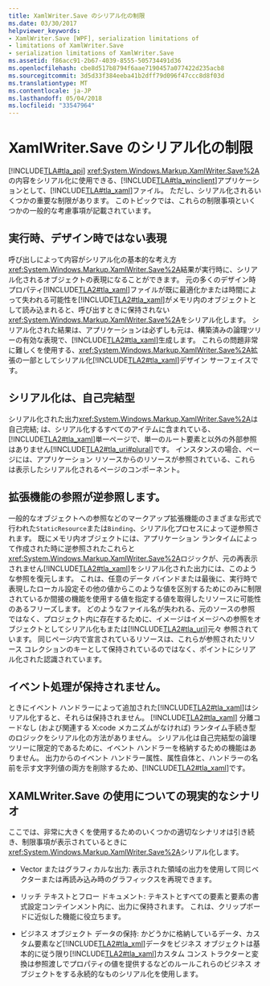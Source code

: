 ```yaml
---
title: XamlWriter.Save のシリアル化の制限
ms.date: 03/30/2017
helpviewer_keywords:
- XamlWriter.Save [WPF], serialization limitations of
- limitations of XamlWriter.Save
- serialization limitations of XamlWriter.Save
ms.assetid: f86acc91-2b67-4039-8555-505734491d36
ms.openlocfilehash: cbe8d517b8794f6aae7190457a077422d235acb8
ms.sourcegitcommit: 3d5d33f384eeba41b2dff79d096f47ccc8d8f03d
ms.translationtype: MT
ms.contentlocale: ja-JP
ms.lasthandoff: 05/04/2018
ms.locfileid: "33547964"
---
```

# <a name="serialization-limitations-of-xamlwritersave"></a>XamlWriter.Save のシリアル化の制限
[!INCLUDE[TLA#tla_api](../../../../includes/tlasharptla-api-md.md)] <xref:System.Windows.Markup.XamlWriter.Save%2A>の内容をシリアル化に使用できる、[!INCLUDE[TLA#tla_winclient](../../../../includes/tlasharptla-winclient-md.md)]アプリケーションとして、[!INCLUDE[TLA#tla_xaml](../../../../includes/tlasharptla-xaml-md.md)]ファイル。 ただし、シリアル化されるいくつかの重要な制限があります。 このトピックでは、これらの制限事項といくつかの一般的な考慮事項が記載されています。  
  
 
  
<a name="Run_Time__Not_Design_Time_Representation"></a>   
## <a name="run-time-not-design-time-representation"></a>実行時、デザイン時ではない表現  
 呼び出しによって内容がシリアル化の基本的な考え方<xref:System.Windows.Markup.XamlWriter.Save%2A>結果が実行時に、シリアル化されるオブジェクトの表現になることができます。 元の多くのデザイン時プロパティ[!INCLUDE[TLA2#tla_xaml](../../../../includes/tla2sharptla-xaml-md.md)]ファイルが既に最適化かまたは時間によって失われる可能性を[!INCLUDE[TLA2#tla_xaml](../../../../includes/tla2sharptla-xaml-md.md)]がメモリ内のオブジェクトとして読み込まれると、呼び出すときに保持されない<xref:System.Windows.Markup.XamlWriter.Save%2A>をシリアル化します。 シリアル化された結果は、アプリケーションは必ずしも元は、構築済みの論理ツリーの有効な表現で、[!INCLUDE[TLA2#tla_xaml](../../../../includes/tla2sharptla-xaml-md.md)]生成します。 これらの問題非常に難しくを使用する、<xref:System.Windows.Markup.XamlWriter.Save%2A>拡張の一部としてシリアル化[!INCLUDE[TLA2#tla_xaml](../../../../includes/tla2sharptla-xaml-md.md)]デザイン サーフェイスです。  
  
<a name="Serialization_is_Self_Contained"></a>   
## <a name="serialization-is-self-contained"></a>シリアル化は、自己完結型  
 シリアル化された出力<xref:System.Windows.Markup.XamlWriter.Save%2A>は自己完結; は、シリアル化するすべてのアイテムに含まれている、[!INCLUDE[TLA2#tla_xaml](../../../../includes/tla2sharptla-xaml-md.md)]単一ページで、単一のルート要素と以外の外部参照はありません[!INCLUDE[TLA2#tla_uri#plural](../../../../includes/tla2sharptla-urisharpplural-md.md)]です。 インスタンスの場合、ページには、アプリケーション リソースからのリソースが参照されている、これらは表示したシリアル化されるページのコンポーネント。  
  
<a name="Extension_References_are_Dereferenced"></a>   
## <a name="extension-references-are-dereferenced"></a>拡張機能の参照が逆参照します。  
 一般的なオブジェクトへの参照などのマークアップ拡張機能のさまざまな形式で行われた`StaticResource`または`Binding`、シリアル化プロセスによって逆参照されます。 既にメモリ内オブジェクトには、アプリケーション ランタイムによって作成された時に逆参照されたこれらと<xref:System.Windows.Markup.XamlWriter.Save%2A>ロジックが、元の再表示されません[!INCLUDE[TLA2#tla_xaml](../../../../includes/tla2sharptla-xaml-md.md)]をシリアル化された出力には、このような参照を復元します。 これは、任意のデータ バインドまたは最後に、実行時で表現したローカル設定その他の値からこのような値を区別するためにのみに制限されているか間接の機能を使用する値を指定する値を取得したリソースに可能性のあるフリーズします。 どのようなファイル名が失われる、元のソースの参照ではなく、プロジェクト内に存在するために、イメージはイメージへの参照をオブジェクトとしてシリアル化もまたは[!INCLUDE[TLA2#tla_uri](../../../../includes/tla2sharptla-uri-md.md)]元々 参照されています。 同じページ内で宣言されているリソースは、これらが参照されたリソース コレクションのキーとして保持されているのではなく、ポイントにシリアル化された認識されています。  
  
<a name="Event_Handling_is_Not_Preserved"></a>   
## <a name="event-handling-is-not-preserved"></a>イベント処理が保持されません。  
 ときにイベント ハンドラーによって追加された[!INCLUDE[TLA2#tla_xaml](../../../../includes/tla2sharptla-xaml-md.md)]はシリアル化すると、それらは保持されません。 [!INCLUDE[TLA2#tla_xaml](../../../../includes/tla2sharptla-xaml-md.md)] 分離コードなし (および関連する X:code メカニズムがなければ) ランタイム手続き型のロジックをシリアル化の方法がありません。 シリアル化は自己完結型の論理ツリーに限定的であるために、イベント ハンドラーを格納するための機能はありません。 出力からのイベント ハンドラー属性、属性自体と、ハンドラーの名前を示す文字列値の両方を削除するため、[!INCLUDE[TLA2#tla_xaml](../../../../includes/tla2sharptla-xaml-md.md)]です。  
  
<a name="Realistic_Scenarios_for_Use_of_XAMLWriter_Save"></a>   
## <a name="realistic-scenarios-for-use-of-xamlwritersave"></a>XAMLWriter.Save の使用についての現実的なシナリオ  
 ここでは、非常に大きくを使用するためのいくつかの適切なシナリオは引き続き、制限事項が表示されているときに<xref:System.Windows.Markup.XamlWriter.Save%2A>シリアル化します。  
  
-   Vector またはグラフィカルな出力: 表示された領域の出力を使用して同じベクターまたは再読み込み時のグラフィックスを再現できます。  
  
-   リッチ テキストとフロー ドキュメント: テキストとすべての要素と要素の書式設定コンテインメント内に、出力に保持されます。 これは、クリップボードに近似した機能に役立ちます。  
  
-   ビジネス オブジェクト データの保持: かどうかに格納しているデータ、カスタム要素など[!INCLUDE[TLA2#tla_xml](../../../../includes/tla2sharptla-xml-md.md)]データをビジネス オブジェクトは基本的に従う限り[!INCLUDE[TLA2#tla_xaml](../../../../includes/tla2sharptla-xaml-md.md)]カスタム コンス トラクターと変換は参照渡しでプロパティの値を提供するなどのルールこれらのビジネス オブジェクトをする永続的なものシリアル化を使用します。
